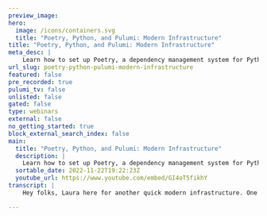 ```yaml
---
preview_image:
hero:
  image: /icons/containers.svg
  title: "Poetry, Python, and Pulumi: Modern Infrastructure"
title: "Poetry, Python, and Pulumi: Modern Infrastructure"
meta_desc: |
    Learn how to set up Poetry, a dependency management system for Python, with Pulumi in this short episode of Modern Infrastructure.
url_slug: poetry-python-pulumi-modern-infrastructure
featured: false
pre_recorded: true
pulumi_tv: false
unlisted: false
gated: false
type: webinars
external: false
no_getting_started: true
block_external_search_index: false
main:
  title: "Poetry, Python, and Pulumi: Modern Infrastructure"
  description: |
    Learn how to set up Poetry, a dependency management system for Python, with Pulumi in this short episode of Modern Infrastructure.  ✅ Get Started with Pulumi: https://pulumip.us/Get-Started ✅ Create a Pulumi account. It's free: https://pulumip.us/Sign-Up-OpenSource  00:00 Intro 00:26 pulumi new 01:50 poetry init 03:09 poetry install 03:30 Clean up Pulumi files 04:15 Run poetry with Pulumi 04:48 Conclusion
  sortable_date: 2022-11-22T19:22:23Z
  youtube_url: https://www.youtube.com/embed/GI4oT5fikhY
transcript: |
    Hey folks, Laura here for another quick modern infrastructure. One of the most common questions we get for Pythonista is actually going through and setting up poetry with Pulumi. And we thought a quick little video would be really helpful for those of you interested in using poetry with Pulumi. So, on that note, let's head over to the terminal and I'll show you how to set it all up. All right. And here we are, I've just created a directory. There's nothing else in here just yet. So we're ready to get going. What we need to do is we certainly can do a Pulumi New Python if you want to, where it will set up all the virtual environment, do all of those sorts of things. If you want to just create it and initialize the poetry environment first and then just add the various bits of Pulumi stuff. You can do that where you create your Duma dunder dot pi, your Pulumi dot yaml file. And then you can do a ploy stack, select DEV to generate that initial stack on Pulumi itself. But we're going to take the more traditional route today and do a Pulumi new Python. So all it's gonna do is just ask for the project name, a description and the stack and then it's going to go through and generate the entire virtual environment which we're gonna very, very quickly delete. So a little bit of movie magic here as this gets started. All right, and there it is all done, ready to go. So what we need to do here is we can actually just see we have our virtual environment, our requirements dot text. If we take a look at that requirements dot text, all we have in here is Pulumi, that's all we need. So in this case, here's how we set up poetry. So we're gonna just do a poetry in it just as you would normally do, give it a name, give it a version, maybe a description. So testing poetry with Pulumi and give it the author if you want. I'm gonna give it an mit license. I'm using 3.10. Why not define everything interactively? So in this case, all I want is Pulumi and yeah, the top one is exactly what I want. Now, here's where you would put in all of the version information that we had before where we have that anywhere between 3.0 0.0 and 4.0 0.0. I'm just gonna use the latest because I'm like that and that's it. That's all of the dependencies. I need to set up again. It's up to you, we look, take a look at this generated file, everything is ready to go, just confirm it. And this also probably will take a while because of GRP Cio. So if it does a little bit of movie magic here, you'll get a chance to explore it. Oh, maybe not, right? Because we have to do the install first. So this is the part when we go through. If we take a look at everything, now, we already have our virtual environment, our requirements dot text. But now we see that pi project dot Tom is already ready and set to go. So we do need to install those dependencies and this is the part that can take a little while because of GRP Cio and there it is all installed ready to go. So if we clear this and then we do an LS dash L A, we have our poetry lock file all ready to go. So in this case, from now, we can actually remove that VM directory and the requirements dot text. We don't need them anymore. And so now we have this little bit, there is one thing you need to do to make sure everything is finished setting up and that is modify the Pulumi dot yaml file. So let's go modify that right now, all you have to do here is just remove lines five and six and that's it. You can certainly collapse down lines three and four to just say runtime Python, I find it's just as easy just to leave the name and then you're done. So that's all you have to do. And so from here, if you want to run any p um Pulumi commands with poetry, you can do poetry. Run Pulumi preview. And in this case, there's really nothing to preview other than creating a stack. So that's all you find poetry. Run Pulumi up. Same thing as normal. Everything works perfectly. So in this case, that is how you set up poetry and Pulumi all set and ready to go for those of you who are like me and love to use that. So let's hop back over here if there's anything else that you would love to learn about poetry about Pulumi things like that on this channel for modern infrastructure, feel free to drop a line down in the comments. Otherwise, I hope for those of you here in the US. You have a lovely holiday week and for those of you not in the U. Si, hope you have a lovely week as well. If you have a topic, you would love to have us cover here on Pulumi TV. All you have to do is go to github dot com slash Pulumi slash Pulumi TV. Thanks so much.

---
```

